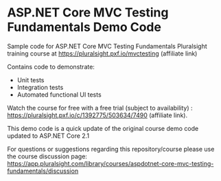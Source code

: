 # ASP.NET Core MVC Testing Fundamentals Demo Code

Sample code for ASP.NET Core MVC Testing Fundamentals Pluralsight training course at https://pluralsight.pxf.io/mvctesting (affiliate link)

Contains code to demonstrate:

- Unit tests
- Integration tests
- Automated functional UI tests

Watch the course for free with a free trial (subject to availability) : https://pluralsight.pxf.io/c/1392775/503634/7490 (affiliate link).

This demo code is a quick update of the original course demo code updated to ASP.NET Core 2.1

For questions or suggestions regarding this repository/course please use the course discussion page: https://app.pluralsight.com/library/courses/aspdotnet-core-mvc-testing-fundamentals/discussion